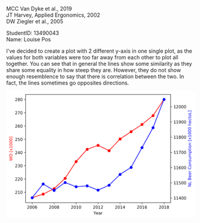 MCC Van Dyke et al., 2019 \
JT Harvey, Applied Ergonomics, 2002 \
DW Ziegler et al., 2005

StudentID: 13490043 \
Name: Louise Pos


I've decided to create a plot with 2 different y-axis in one single plot, as the values for both variables were too far away from each other to plot all together.
You can see that in general the lines show some similarity as they share some equality in how steep they are.
However, they do not show enough resemblence to say that there is correlation between the two.
In fact, the lines sometimes go opposites directions.


![Solution Plot from data](solution_plot.png)
